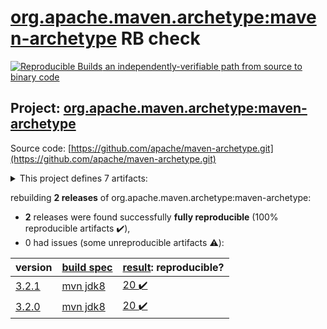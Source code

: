 [org.apache.maven.archetype:maven-archetype](https://search.maven.org/artifact/org.apache.maven.archetype/maven-archetype/) RB check
=======

[![Reproducible Builds](https://reproducible-builds.org/images/logos/rb.svg) an independently-verifiable path from source to binary code](https://reproducible-builds.org/)

## Project: [org.apache.maven.archetype:maven-archetype](https://search.maven.org/artifact/org.apache.maven.archetype/maven-archetype/)

Source code: [https://github.com/apache/maven-archetype.git](https://github.com/apache/maven-archetype.git)

<details><summary>This project defines 7 artifacts:</summary>

* [org.apache.maven.archetype:archetype-catalog](https://search.maven.org/artifact/org.apache.maven.archetype/archetype-catalog/)
* [org.apache.maven.archetype:archetype-common](https://search.maven.org/artifact/org.apache.maven.archetype/archetype-common/)
* [org.apache.maven.archetype:archetype-descriptor](https://search.maven.org/artifact/org.apache.maven.archetype/archetype-descriptor/)
* [org.apache.maven.archetype:archetype-models](https://search.maven.org/artifact/org.apache.maven.archetype/archetype-models/)
* [org.apache.maven.archetype:archetype-packaging](https://search.maven.org/artifact/org.apache.maven.archetype/archetype-packaging/)
* [org.apache.maven.archetype:maven-archetype](https://search.maven.org/artifact/org.apache.maven.archetype/maven-archetype/)
* [org.apache.maven.plugins:maven-archetype-plugin](https://search.maven.org/artifact/org.apache.maven.plugins/maven-archetype-plugin/)
</details>

rebuilding **2 releases** of org.apache.maven.archetype:maven-archetype:
- **2** releases were found successfully **fully reproducible** (100% reproducible artifacts :heavy_check_mark:),
- 0 had issues (some unreproducible artifacts :warning:):

| version | [build spec](BUILDSPEC.md) | [result](https://reproducible-builds.org/docs/jvm/): reproducible? |
| -- | --------- | ------ |
| [3.2.1](https://search.maven.org/artifact/org.apache.maven.archetype/maven-archetype/3.2.1/pom) | [mvn jdk8](archetype-3.2.1.buildspec) | [20 :heavy_check_mark: ](maven-archetype-plugin-3.2.1.buildcompare) |
| [3.2.0](https://search.maven.org/artifact/org.apache.maven.archetype/maven-archetype/3.2.0/pom) | [mvn jdk8](archetype-3.2.0.buildspec) | [20 :heavy_check_mark: ](maven-archetype-plugin-3.2.0.buildcompare) |
